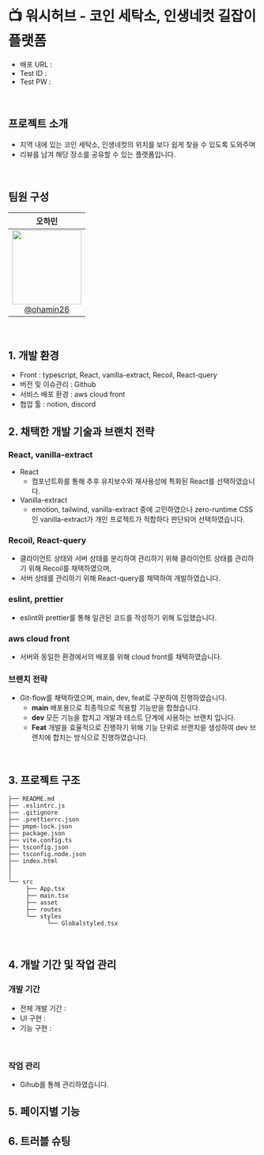 # 📺 워시허브 - 코인 세탁소, 인생네컷 길잡이 플랫폼

- 배포 URL :
- Test ID :
- Test PW :

<br>

## 프로젝트 소개

- 지역 내에 있는 코인 세탁소, 인생네컷의 위치를 보다 쉽게 찾을 수 있도록 도와주며
- 리뷰를 남겨 해당 장소를 공유할 수 있는 플랫폼입니다.

<br>

## 팀원 구성

<div align="center">

| **오하민** | 
| :------: |  
| [<img width="140px" src="https://avatars.githubusercontent.com/u/113972482?v=4" height=150 width=150> <br/> @ohamin26](https://github.com/ohamin26) |

</div>

<br>

## 1. 개발 환경

- Front : typescript, React, vanilla-extract, Recoil, React-query
- 버전 및 이슈관리 : Github
- 서비스 배포 환경 : aws cloud front
- 협업 툴 : notion, discord
  <br>

## 2. 채택한 개발 기술과 브랜치 전략

### React, vanilla-extract

- React
  - 컴포넌트화를 통해 추후 유지보수와 재사용성에 특화된 React를 선택하였습니다.
- Vanilla-extract
  - emotion, tailwind, vanilla-extract 중에 고민하였으나 zero-runtime CSS인 vanilla-extract가 개인 프로젝트가 적합하다 판단되어 선택하였습니다.

### Recoil, React-query

- 클라이언트 상태와 서버 상태를 분리하여 관리하기 위해 클라이언트 상태를 관리하기 위해 Recoil를 채택하였으며,
- 서버 상태를 관리하기 위해 React-query를 채택하여 개발하였습니다.

### eslint, prettier

- eslint와 prettier를 통해 일관된 코드를 작성하기 위해 도입했습니다.

### aws cloud front

- 서버와 동일한 환경에서의 배포를 위해 cloud front를 채택하였습니다.  

### 브랜치 전략

- Git-flow를 채택하였으며, main, dev, feat로 구분하여 진행하였습니다.
  - **main** 배포용으로 최종적으로 적용할 기능만을 합쳤습니다.
  - **dev** 모든 기능을 합치고 개발과 테스트 단계에 사용하는 브랜치 입니다.
  - **Feat** 개발을 효율적으로 진행하기 위해 기능 단위로 브랜치을 생성하여 dev 브랜치에 합치는 방식으로 진행하였습니다.

<br>

## 3. 프로젝트 구조

```
├── README.md
├── .eslintrc.js
├── .gitignore
├── .prettierrc.json
├── pmpm-lock.json
├── package.json
├── vite.config.ts
├── tsconfig.json
├── tsconfig.node.json
├── index.html
│
│
└── src
     ├── App.tsx
     ├── main.tsx
     ├── asset
     ├── routes
     └── styles
           └── Globalstyled.tsx
```

<br>

## 4. 개발 기간 및 작업 관리

### 개발 기간

- 전체 개발 기간 :
- UI 구현 :
- 기능 구현 :

<br>

### 작업 관리

- Gihub를 통해 관리하였습니다.

## 5. 페이지별 기능

## 6. 트러블 슈팅
